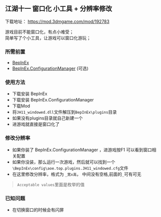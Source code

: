 ## 江湖十一 窗口化 小工具 + 分辨率修改

下载地址： https://mod.3dmgame.com/mod/192783

游戏目前不能窗口化，有点小难受；  
简单写了个小工具，让游戏可以窗口化游玩；  

### 所需前置
- [BepInEx](https://mod.3dmgame.com/mod/172563)
- [BepInEx.ConfigurationManager](https://github.com/BepInEx/BepInEx.ConfigurationManager/releases) (可选)

### 使用方法
- 下载安装 BepInEx
- 下载安装 BepInEx.ConfigurationManager
- 下载Mod
- 将`JH11_windowed.dll`文件解压到`BepInEx\plugins`目录
- 如果没有plugins目录就自己新建一个
- 进游戏就直接是窗口化了

### 修改分辨率
- 如果你装了 BepInEx.ConfigurationManager ，进游戏按F1 可以看到窗口相关配置
- 如果你没装，那么运行一次游戏，然后就可以找到一个 `\BepInEx\config\aoe.top.plugins.JH11_windowed.cfg`文件
- 在这里修改分辨率，格式为 `_宽x高`， 中间没有空格,前面的`_`可有可无
> `Acceptable values`里面是枚举的值

### 已知问题
- 在切换窗口的时候会有闪屏


